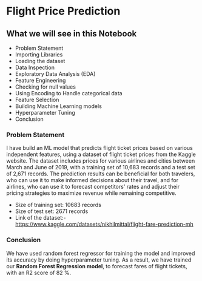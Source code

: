 # Flight Price Prediction

## What we will see in this Notebook
- Problem Statement
- Importing Libraries
- Loading the dataset
- Data Inspection
- Exploratory Data Analysis (EDA)
- Feature Engineering
- Checking for null values
- Using Encoding to Handle categorical data
- Feature Selection
- Building Machine Learning models
- Hyperparameter Tuning
- Conclusion

### Problem Statement

I have build an ML model that predicts flight ticket prices based on various independent features, using a dataset of flight ticket prices from the Kaggle website. The dataset includes prices for various airlines and cities between March and June of 2019, with a training set of 10,683 records and a test set of 2,671 records. The prediction results can be beneficial for both travelers, who can use it to make informed decisions about their travel, and for airlines, who can use it to forecast competitors' rates and adjust their pricing strategies to maximize revenue while remaining competitive.

- Size of training set: 10683 records
- Size of test set: 2671 records
- Link of the dataset:- https://www.kaggle.com/datasets/nikhilmittal/flight-fare-prediction-mh

### Conclusion

We have used random forest regressor for training the model and improved its accuracy by doing hyperparameter tuning. As a result, we have trained our **Random Forest Regression model**, to forecast fares of flight tickets, with an R2 score of 82 %.
